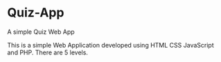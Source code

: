# Quiz-App
A simple Quiz Web App

This is a simple Web Application developed using HTML CSS JavaScript and PHP.
There are 5 levels.
